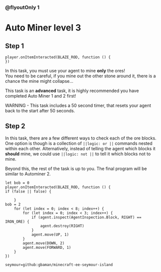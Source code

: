 ### @flyoutOnly 1


# Auto Miner level 3


## Step 1

```template
player.onItemInteracted(BLAZE_ROD, function () {
})
```

In this task, you must use your agent to mine **only** the ores!   
You need to be careful, if you mine out the other stone around it, there is a chance the mine might collapse...   

This task is an **advanced** task, it is highly recommended you have completed Auto Miner 1 and 2 first!

WARNING - This task includes a 50 second timer, that resets your agent back to the start after 50 seconds.      

## Step 2

In this task, there are a few different ways to check each of the ore blocks.   
One option is though is a collection of ``||logic: or ||`` commands nested within each other. 
Alternatively, instead of telling the agent which blocks it **should** mine, we could use ``||logic: not ||`` to tell it which blocks not to mine.       

Beyond this, the rest of the task is up to you. The final program will be similar to Autominer 2.   


```ghost
let bob = 0
player.onItemInteracted(BLAZE_ROD, function () {
if (false || false) {
    	
    }
bob = 2
    for (let index = 0; index < 8; index++) {
        for (let index = 0; index < 3; index++) {
            if (agent.inspect(AgentInspection.Block, RIGHT) == IRON_ORE) {
                agent.destroy(RIGHT)
            }
            agent.move(UP, 1)
        }
        agent.move(DOWN, 2)
        agent.move(FORWARD, 1)
    }
})

```

```package
seymour=github:gbaman/minecraft-ee-seymour-island
```